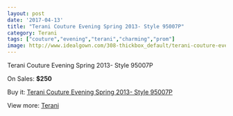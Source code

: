 ```yaml
---
layout: post
date: '2017-04-13'
title: "Terani Couture Evening Spring 2013- Style 95007P"
category: Terani
tags: ["couture","evening","terani","charming","prom"]
image: http://www.idealgown.com/308-thickbox_default/terani-couture-evening-spring-2013-style-95007p.jpg
---
```

Terani Couture Evening Spring 2013- Style 95007P

On Sales: **$250**
<a href="https://www.idealgown.com/en/terani/100-terani-couture-evening-spring-2013-style-95007p.html"><amp-img layout="responsive" width="600" height="600" src="//www.idealgown.com/308-thickbox_default/terani-couture-evening-spring-2013-style-95007p.jpg" alt="Terani Couture Evening Spring 2013- Style 95007P 0" /></a>
<a href="https://www.idealgown.com/en/terani/100-terani-couture-evening-spring-2013-style-95007p.html"><amp-img layout="responsive" width="600" height="600" src="//www.idealgown.com/309-thickbox_default/terani-couture-evening-spring-2013-style-95007p.jpg" alt="Terani Couture Evening Spring 2013- Style 95007P 1" /></a>

Buy it: [Terani Couture Evening Spring 2013- Style 95007P](https://www.idealgown.com/en/terani/100-terani-couture-evening-spring-2013-style-95007p.html "Terani Couture Evening Spring 2013- Style 95007P")

View more: [Terani](https://www.idealgown.com/en/4-terani "Terani")